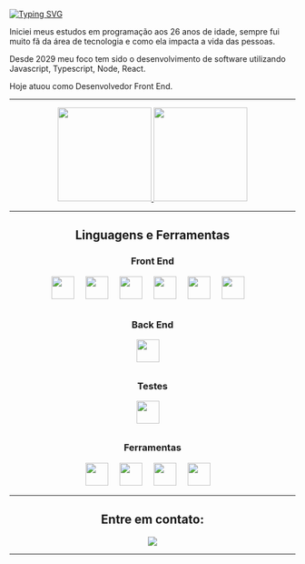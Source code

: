 [![Typing SVG](https://readme-typing-svg.demolab.com?font=Fira+Code&weight=700&size=24&pause=1000&color=AEC6CF&center=true&multiline=true&repeat=false&width=1000&height=70&lines=Ol%C3%A1!+Sou+Marcelo+Dias+;Desenvolvedor+Front-End+%F0%9F%9A%80)](https://git.io/typing-svg)


<p>Iniciei meus estudos em programação aos 26 anos de idade, sempre fui muito fã da área de tecnologia e como ela impacta a vida das pessoas.</p>

<p>Desde 2029 meu foco tem sido o desenvolvimento de software utilizando Javascript, Typescript, Node, React.</p> 

<p>Hoje atuou como Desenvolvedor Front End.</p>

***************

<div align="center">
 <a href="https://github.com/marcelodiasdev">
  <img height="165em" src="https://github-readme-stats.vercel.app/api?username=marcelodiasdev&show_icons=true&theme=default&title_color=AEC6CF&icon_color=AEC6CF&text_color=4E92B2&bg_color=E0F7FA&include_all_commits=true&count_private=true"/>
  <img height="165em" src="https://github-readme-stats.vercel.app/api/top-langs/?username=marcelodiasdev&layout=compact&langs_count=7&theme=default&title_color=AEC6CF&icon_color=AEC6CF&text_color=4E92B2&bg_color=E0F7FA"/>
</a>
</div>

***************
<h2 align="center">Linguagens e Ferramentas</h2>
  <h3 align="center">Front End</h3>
  <p align="center">
    <img height="40" width="40" style="margin-right:16px;" src="https://cdn.simpleicons.org/javascript"/> 
    <img height="40" width="40" style="margin-right:16px;" src="https://cdn.simpleicons.org/typescript"/> 
    <img height="40" width="40" style="margin-right:16px;" src="https://cdn.simpleicons.org/react"/> 
    <img height="40" width="40" style="margin-right:16px;" src="https://cdn.simpleicons.org/redux"/>      
    <img height="40" width="40" style="margin-right:16px;" src="https://cdn.simpleicons.org/mui"/>  
    <img height="40" width="40" style="margin-right:16px;" src="https://cdn.simpleicons.org/tailwindcss"/>   
  </p>  

  <h3 align="center" style="margin-top: 32px;">Back End</h3>
  <p align="center">
    <img height="40" width="40" style="margin-right:16px;" src="https://cdn.simpleicons.org/nodedotjs/"/> 
  </p>  

  <h3 align="center" style="margin-top: 32px;">Testes</h3>
  <p align="center"> 
    <img height="40" width="40" style="margin-right:16px;" src="https://cdn.simpleicons.org/jest"/>  
  </p>  

  <h3 align="center" style="margin-top: 32px;">Ferramentas</h3>
  <p align="center">
    <img height="40" width="40" style="margin-right:16px;" src="https://cdn.simpleicons.org/figma/"/> 
    <img height="40" width="40" style="margin-right:16px;" src="https://cdn.simpleicons.org/jira/"/> 
    <img height="40" width="40" style="margin-right:16px;" src="https://cdn.simpleicons.org/git" />  
    <img height="40" width="40" style="margin-right:16px;" src="https://cdn.simpleicons.org/visualstudiocode"/>    
  </p>  
</h2>

***************

<h2 align="center">Entre em contato:</h2>
<p align="center">
<a href="https://www.linkedin.com/in/marcelosilvadias/" target="_blank"><img src="https://img.shields.io/badge/-LinkedIn-1C6B94?style=for-the-badge&logo=linkedin&logoColor=white" target="_blank"></a>
</p>

***************

